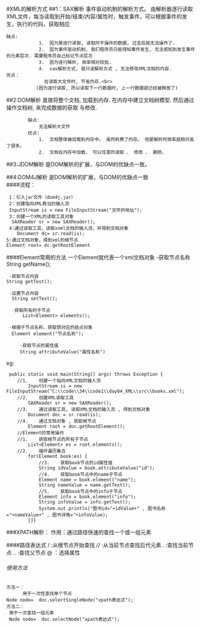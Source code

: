 #XML的解析方式
##1：SAX解析
   事件驱动机制的解析方式。
     由解析器逐行读取XML文件，每当读取到开始/结束/内容/属性时，触发事件，可以根据事件的发生，执行的代码，获取相应<br>    
    

    缺点:
                1.  因为是逐行读取, 读取时不操作的数据, 过去后就无法操作了.
                2.  因为事件驱动机制, 我们程序员只能得知事件发生, 无法感知到发生事件的元素层次. 需要程序员自己标记节点层次
                3.  因为逐行解析, 效率相对较低.
                4.  sax解析方式, 是只读解析方式 , 无法修改XML文档的内容.
    优点： 
                  在读取大文件时, 节省内存.<br>
               (因为逐行读取, 所以读取下一行数据时, 上一行数据就已经被释放了)


##2:DOM解析
  直接将整个文档, 加载到内存. 在内存中建立文档树模型. 然后通过操作文档树, 来完成数据的获取 与修改.<br>


            缺点:
                无法解析大文件
            优点:                 
                1.  文档整体被加载到内存中。 虽然耗费了内存。 但是解析时效率就相对高了很多。
                2.  文档在内存中加载， 可以任意的读取 、 修改 、 删除。
            
##3:JDOM解析
  是DOM解析的扩展，与DOM的优缺点一致。

	
   
##4:DOM4J解析
  是DOM解析的扩展，与DOM的优缺点一致  
   ####流程：

     1：引入jar文件（dom4j.jar）
     2：创建指向XML稳当的输入流
     InputStream is = new FileInputStream("文件的地址");
     3：创建一个XML的读取工具对象
      SAXReader sr = new SAXReader();
     4:通过读取工具，读取xnml文档的输入流，并得到文档对象
        Document dc= sr.read(is);
    5:通过文档对象，得到xml的根节点
    Element root= dc.getRootElement
####Element常用的方法
一个Element就代表一个xml文档对象
     -获取节点名称
     String getName();

     -获取节点内容
    String getTest();

     -设置节点内容
      String setText();

      -获取所有的子节点
          List<Element> elements();

     -根据子节点名称，获取想对应的结点对象
      Element element("节点名称");

         -获取节点的属性值
         String attributeValue("属性名称")

eg:

     public static void main(String[] args) throws Exception {
		//1.	创建一个指向XML文档的输入流
			InputStream is = new FileInputStream("C:\\code\\34\\code1\\day04_XML\\src\\books.xml");
		//2.	创建XML读取工具
			SAXReader sr = new SAXReader();
		//3.	通过读取工具, 读取XML文档的输入流 , 得到文档对象
			Document doc = sr.read(is);
		//4.	通过文档对象 , 获取根节点
			Element root = doc.getRootElement();
		//Element的常用操作
		//1.	获取根节点的所有子节点
			List<Element> es = root.elements();
		//2.	循环遍历集合
			for(Element book:es) {
				//3.	获取book节点的id属性值
				String idValue = book.attributeValue("id");
				//4.	获取book节点中的name子节点
				Element name = book.element("name");
				String nameValue = name.getText();
				//5.	获取book节点中的info子节点
				Element info = book.element("info");
				String infoValue = info.getText();
				System.out.println("图书id="+idValue+" , 图书名称="+nameValue+" , 图书详情="+infoValue);
			}}}



###XPATH解析：
     作用：通过路径快速的查找一个或一组元素
  

####路径表达式
       /  :从根节点开始查找
      //  :从当前节点查找后代元素
      .   :查找当前节点
     ..   :查找父节点
      @   ：选择属性
     


###### 使用方法
    方法一：
          用于一次性查找单个节点
    Node node=  doc.selectSingleNode("xpath表达式");
    方法二：
     用于一次查找一组元素
     Node node=  doc.selectNode("xpath表达式");
   